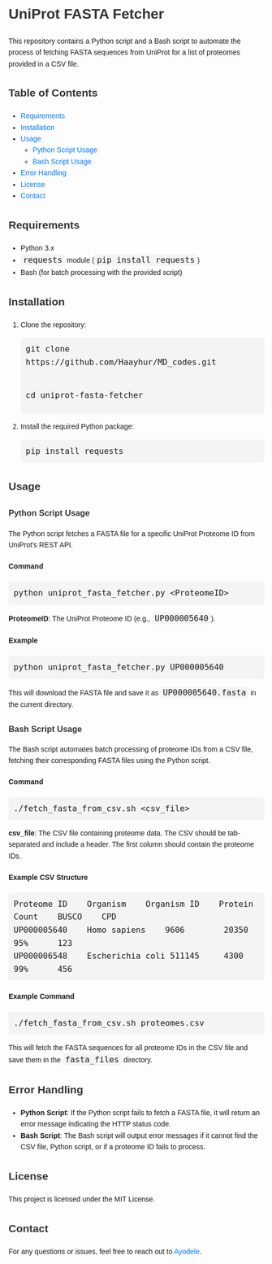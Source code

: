 <!DOCTYPE html>
<html lang="en">
<head>
    <meta charset="UTF-8">
    <meta name="viewport" content="width=device-width, initial-scale=1.0">
    <title>UniProt FASTA Fetcher</title>
    <style>
        body {
            font-family: Arial, sans-serif;
            line-height: 1.6;
        }
        h1, h2, h3 {
            color: #333;
        }
        code {
            background-color: #f4f4f4;
            padding: 2px 5px;
            border-radius: 4px;
            font-size: 1rem;
        }
        pre {
            background-color: #f4f4f4;
            padding: 10px;
            border-radius: 5px;
            overflow-x: auto;
        }
        a {
            color: #007bff;
            text-decoration: none;
        }
    </style>
</head>
<body>

<h1>UniProt FASTA Fetcher</h1>

<p>This repository contains a Python script and a Bash script to automate the process of fetching FASTA sequences from UniProt for a list of proteomes provided in a CSV file.</p>

<h2>Table of Contents</h2>
<ul>
    <li><a href="#requirements">Requirements</a></li>
    <li><a href="#installation">Installation</a></li>
    <li><a href="#usage">Usage</a>
        <ul>
            <li><a href="#python-script-usage">Python Script Usage</a></li>
            <li><a href="#bash-script-usage">Bash Script Usage</a></li>
        </ul>
    </li>
    <li><a href="#error-handling">Error Handling</a></li>
    <li><a href="#license">License</a></li>
    <li><a href="#contact">Contact</a></li>
</ul>

<h2 id="requirements">Requirements</h2>
<ul>
    <li>Python 3.x</li>
    <li><code>requests</code> module (<code>pip install requests</code>)</li>
    <li>Bash (for batch processing with the provided script)</li>
</ul>

<h2 id="installation">Installation</h2>
<ol>
    <li>Clone the repository:
        <pre><code>git clone https://github.com/Haayhur/MD_codes.git
           
cd uniprot-fasta-fetcher</code></pre>
    </li>
    <li>Install the required Python package:
        <pre><code>pip install requests</code></pre>
    </li>
</ol>

<h2 id="usage">Usage</h2>

<h3 id="python-script-usage">Python Script Usage</h3>

<p>The Python script fetches a FASTA file for a specific UniProt Proteome ID from UniProt's REST API.</p>

<h4>Command</h4>
<pre><code>python uniprot_fasta_fetcher.py &lt;ProteomeID&gt;</code></pre>
<p><strong>ProteomeID</strong>: The UniProt Proteome ID (e.g., <code>UP000005640</code>).</p>

<h4>Example</h4>
<pre><code>python uniprot_fasta_fetcher.py UP000005640</code></pre>
<p>This will download the FASTA file and save it as <code>UP000005640.fasta</code> in the current directory.</p>

<h3 id="bash-script-usage">Bash Script Usage</h3>

<p>The Bash script automates batch processing of proteome IDs from a CSV file, fetching their corresponding FASTA files using the Python script.</p>

<h4>Command</h4>
<pre><code>./fetch_fasta_from_csv.sh &lt;csv_file&gt;</code></pre>
<p><strong>csv_file</strong>: The CSV file containing proteome data. The CSV should be tab-separated and include a header. The first column should contain the proteome IDs.</p>

<h4>Example CSV Structure</h4>
<pre><code>Proteome ID    Organism    Organism ID    Protein Count    BUSCO    CPD
UP000005640    Homo sapiens    9606        20350           95%      123
UP000006548    Escherichia coli 511145     4300            99%      456</code></pre>

<h4>Example Command</h4>
<pre><code>./fetch_fasta_from_csv.sh proteomes.csv</code></pre>
<p>This will fetch the FASTA sequences for all proteome IDs in the CSV file and save them in the <code>fasta_files</code> directory.</p>

<h2 id="error-handling">Error Handling</h2>
<ul>
    <li><strong>Python Script</strong>: If the Python script fails to fetch a FASTA file, it will return an error message indicating the HTTP status code.</li>
    <li><strong>Bash Script</strong>: The Bash script will output error messages if it cannot find the CSV file, Python script, or if a proteome ID fails to process.</li>
</ul>

<h2 id="license">License</h2>
<p>This project is licensed under the MIT License.</p>

<h2 id="contact">Contact</h2>
<p>For any questions or issues, feel free to reach out to <a href="mailto:ayodele.ayodele@gmail.com">Ayodele</a>.</p>

</body>
</html>
